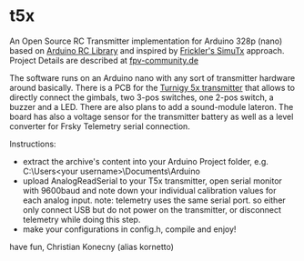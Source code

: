 t5x
===

An Open Source RC Transmitter implementation for Arduino 328p (nano) based on [Arduino RC Library](http://sourceforge.net/projects/arduinorclib/) and inspired by [Frickler's SimuTx](http://der-frickler.net/technik/9xown#simu_tx) approach.
Project Details are described at [fpv-community.de](http://fpv-community.de/showthread.php?41460-Turnigy-5x-Arduino-RcLib-Hacking-Mainboard)

The software runs on an Arduino nano with any sort of transmitter hardware around basically.
There is a PCB for the [Turnigy 5x transmitter](https://www.hobbyking.com/hobbyking/store/__43854__Turnigy_5X_5Ch_Mini_Transmitter_and_Receiver_Mode_2_.html) that allows to directly connect the gimbals, two 3-pos switches, one 2-pos switch, a buzzer and a LED. There are also plans to add a sound-module lateron.
The board has also a voltage sensor for the transmitter battery as well as a level converter for Frsky Telemetry serial connection.


Instructions: 
- extract the archive's content into your Arduino Project folder, e.g. C:\Users\<your username>\Documents\Arduino 
- upload AnalogReadSerial to your T5x transmitter, open serial monitor with 9600baud and note down your individual calibration values for each analog input.
  note: telemetry uses the same serial port. so either only connect USB but do not power on the transmitter, or disconnect telemetry while doing this step.
- make your configurations in config.h, compile and enjoy!

have fun,
Christian Konecny (alias kornetto)


